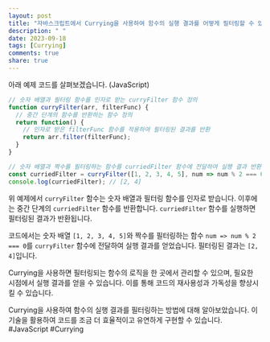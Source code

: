 ```yaml
---
layout: post
title: "자바스크립트에서 Currying을 사용하여 함수의 실행 결과를 어떻게 필터링할 수 있나요?"
description: " "
date: 2023-09-18
tags: [Currying]
comments: true
share: true
---
```


아래 예제 코드를 살펴보겠습니다. (JavaScript)

```javascript
// 숫자 배열과 필터링 함수를 인자로 받는 curryFilter 함수 정의
function curryFilter(arr, filterFunc) {
  // 중간 단계의 함수를 반환하는 함수 정의
  return function() {
    // 인자로 받은 filterFunc 함수를 적용하여 필터링된 결과를 반환
    return arr.filter(filterFunc);
  }
}

// 숫자 배열과 짝수를 필터링하는 함수를 curriedFilter 함수에 전달하여 실행 결과 반환
const curriedFilter = curryFilter([1, 2, 3, 4, 5], num => num % 2 === 0)();
console.log(curriedFilter); // [2, 4]
```

위 예제에서 `curryFilter` 함수는 숫자 배열과 필터링 함수를 인자로 받습니다. 이후에는 중간 단계의 `curriedFilter` 함수를 반환합니다. `curriedFilter` 함수를 실행하면 필터링된 결과가 반환됩니다.

코드에서는 숫자 배열 `[1, 2, 3, 4, 5]`와 짝수를 필터링하는 함수 `num => num % 2 === 0`를 `curryFilter` 함수에 전달하여 실행 결과를 얻었습니다. 필터링된 결과는 `[2, 4]`입니다.

Currying을 사용하면 필터링되는 함수의 로직을 한 곳에서 관리할 수 있으며, 필요한 시점에서 실행 결과를 얻을 수 있습니다. 이를 통해 코드의 재사용성과 가독성을 향상시킬 수 있습니다.

Currying을 사용하여 함수의 실행 결과를 필터링하는 방법에 대해 알아보았습니다. 이 기술을 활용하여 코드를 조금 더 효율적이고 유연하게 구현할 수 있습니다. #JavaScript #Currying